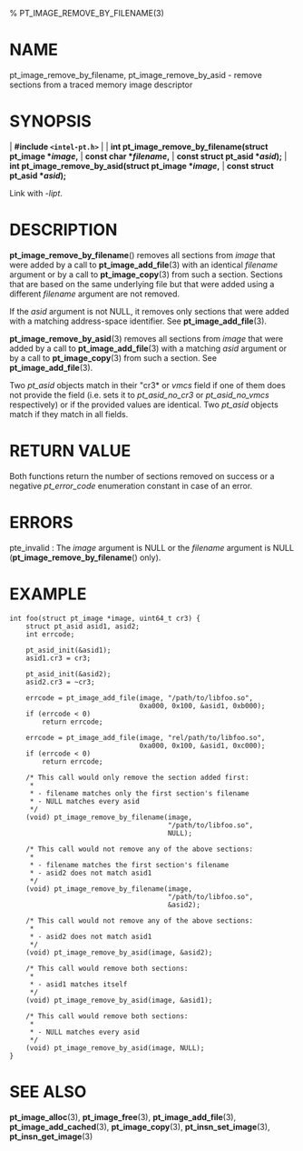 % PT_IMAGE_REMOVE_BY_FILENAME(3)

<!---
 ! Copyright (c) 2015-2017, Intel Corporation
 !
 ! Redistribution and use in source and binary forms, with or without
 ! modification, are permitted provided that the following conditions are met:
 !
 !  * Redistributions of source code must retain the above copyright notice,
 !    this list of conditions and the following disclaimer.
 !  * Redistributions in binary form must reproduce the above copyright notice,
 !    this list of conditions and the following disclaimer in the documentation
 !    and/or other materials provided with the distribution.
 !  * Neither the name of Intel Corporation nor the names of its contributors
 !    may be used to endorse or promote products derived from this software
 !    without specific prior written permission.
 !
 ! THIS SOFTWARE IS PROVIDED BY THE COPYRIGHT HOLDERS AND CONTRIBUTORS "AS IS"
 ! AND ANY EXPRESS OR IMPLIED WARRANTIES, INCLUDING, BUT NOT LIMITED TO, THE
 ! IMPLIED WARRANTIES OF MERCHANTABILITY AND FITNESS FOR A PARTICULAR PURPOSE
 ! ARE DISCLAIMED. IN NO EVENT SHALL THE COPYRIGHT OWNER OR CONTRIBUTORS BE
 ! LIABLE FOR ANY DIRECT, INDIRECT, INCIDENTAL, SPECIAL, EXEMPLARY, OR
 ! CONSEQUENTIAL DAMAGES (INCLUDING, BUT NOT LIMITED TO, PROCUREMENT OF
 ! SUBSTITUTE GOODS OR SERVICES; LOSS OF USE, DATA, OR PROFITS; OR BUSINESS
 ! INTERRUPTION) HOWEVER CAUSED AND ON ANY THEORY OF LIABILITY, WHETHER IN
 ! CONTRACT, STRICT LIABILITY, OR TORT (INCLUDING NEGLIGENCE OR OTHERWISE)
 ! ARISING IN ANY WAY OUT OF THE USE OF THIS SOFTWARE, EVEN IF ADVISED OF THE
 ! POSSIBILITY OF SUCH DAMAGE.
 !-->

# NAME

pt_image_remove_by_filename, pt_image_remove_by_asid - remove sections from a
traced memory image descriptor


# SYNOPSIS

| **\#include `<intel-pt.h>`**
|
| **int pt_image_remove_by_filename(struct pt_image \**image*,**
|                                 **const char \**filename*,**
|                                 **const struct pt_asid \**asid*);**
| **int pt_image_remove_by_asid(struct pt_image \**image*,**
|                             **const struct pt_asid \**asid*);**

Link with *-lipt*.


# DESCRIPTION

**pt_image_remove_by_filename**() removes all sections from *image* that were
added by a call to **pt_image_add_file**(3) with an identical *filename*
argument or by a call to **pt_image_copy**(3) from such a section.  Sections
that are based on the same underlying file but that were added using a different
*filename* argument are not removed.

If the *asid* argument is not NULL, it removes only sections that were added
with a matching address-space identifier.  See **pt_image_add_file**(3).

**pt_image_remove_by_asid**(3) removes all sections from *image* that were added
by a call to **pt_image_add_file**(3) with a matching *asid* argument or by a
call to **pt_image_copy**(3) from such a section.  See **pt_image_add_file**(3).

Two *pt_asid* objects match in their "cr3* or *vmcs* field if one of them does
not provide the field (i.e. sets it to *pt_asid_no_cr3* or *pt_asid_no_vmcs*
respectively) or if the provided values are identical.  Two *pt_asid* objects
match if they match in all fields.


# RETURN VALUE

Both functions return the number of sections removed on success or a negative
*pt_error_code* enumeration constant in case of an error.


# ERRORS

pte_invalid
:   The *image* argument is NULL or the *filename* argument is NULL
    (**pt_image_remove_by_filename**() only).


# EXAMPLE

~~~{.c}
int foo(struct pt_image *image, uint64_t cr3) {
	struct pt_asid asid1, asid2;
	int errcode;

	pt_asid_init(&asid1);
	asid1.cr3 = cr3;

	pt_asid_init(&asid2);
	asid2.cr3 = ~cr3;

	errcode = pt_image_add_file(image, "/path/to/libfoo.so",
								0xa000, 0x100, &asid1, 0xb000);
	if (errcode < 0)
		return errcode;

	errcode = pt_image_add_file(image, "rel/path/to/libfoo.so",
								0xa000, 0x100, &asid1, 0xc000);
	if (errcode < 0)
		return errcode;

	/* This call would only remove the section added first:
	 *
	 * - filename matches only the first section's filename
	 * - NULL matches every asid
	 */
	(void) pt_image_remove_by_filename(image,
									   "/path/to/libfoo.so",
									   NULL);

	/* This call would not remove any of the above sections:
	 *
	 * - filename matches the first section's filename
	 * - asid2 does not match asid1
	 */
	(void) pt_image_remove_by_filename(image,
									   "/path/to/libfoo.so",
									   &asid2);

	/* This call would not remove any of the above sections:
	 *
	 * - asid2 does not match asid1
	 */
	(void) pt_image_remove_by_asid(image, &asid2);

	/* This call would remove both sections:
	 *
	 * - asid1 matches itself
	 */
	(void) pt_image_remove_by_asid(image, &asid1);

	/* This call would remove both sections:
	 *
	 * - NULL matches every asid
	 */
	(void) pt_image_remove_by_asid(image, NULL);
}
~~~


# SEE ALSO

**pt_image_alloc**(3), **pt_image_free**(3), **pt_image_add_file**(3),
**pt_image_add_cached**(3), **pt_image_copy**(3), **pt_insn_set_image**(3),
**pt_insn_get_image**(3)
